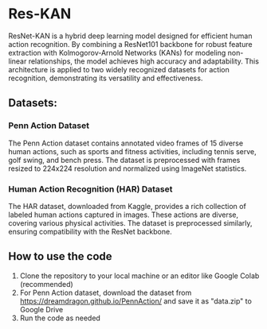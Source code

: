 # Res-KAN
ResNet-KAN is a hybrid deep learning model designed for efficient human action recognition. By combining a ResNet101 backbone for robust feature extraction with Kolmogorov-Arnold Networks (KANs) for modeling non-linear relationships, the model achieves high accuracy and adaptability. This architecture is applied to two widely recognized datasets for action recognition, demonstrating its versatility and effectiveness.

## Datasets:
### Penn Action Dataset
The Penn Action dataset contains annotated video frames of 15 diverse human actions, such as sports and fitness activities, including tennis serve, golf swing, and bench press. The dataset is preprocessed with frames resized to 224x224 resolution and normalized using ImageNet statistics.

### Human Action Recognition (HAR) Dataset
The HAR dataset, downloaded from Kaggle, provides a rich collection of labeled human actions captured in images. These actions are diverse, covering various physical activities. The dataset is preprocessed similarly, ensuring compatibility with the ResNet backbone.

## How to use the code
1. Clone the repository to your local machine or an editor like Google Colab (recommended)
2. For Penn Action dataset, download the dataset from https://dreamdragon.github.io/PennAction/ and save it as "data.zip" to Google Drive
3. Run the code as needed
